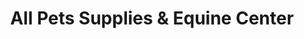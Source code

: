 ---
title: "All Pets Supplies & Equine Center"
url: /springfield/all-pets-supplies-und-equine-center/
shop: Tiere
---